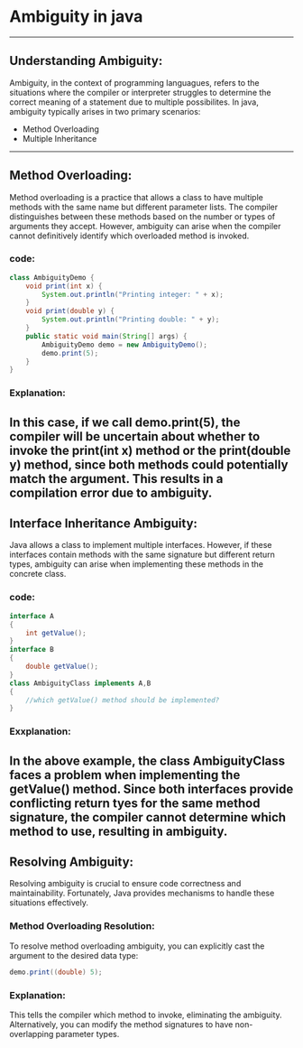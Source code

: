 # Ambiguity in java
---
## Understanding Ambiguity:
Ambiguity, in the context of programming languagues, refers to the situations where the compiler or interpreter struggles to determine the correct meaning of a statement due to multiple possibilites. 
In java, ambiguity typically arises in two primary scenarios:
- Method Overloading 
- Multiple Inheritance
---
## Method Overloading:
Method overloading is a practice that allows a class to have multiple methods with the same name but different parameter lists. The compiler distinguishes between these methods based on the number or types of arguments they accept. However, ambiguity can arise when the compiler cannot definitively identify which overloaded method is invoked.
### code:
```java
class AmbiguityDemo {  
    void print(int x) {  
        System.out.println("Printing integer: " + x);  
    }  
    void print(double y) {  
        System.out.println("Printing double: " + y);  
    }  
    public static void main(String[] args) {  
        AmbiguityDemo demo = new AmbiguityDemo();  
        demo.print(5);  
    }  
}  
```
### Explanation:
In this case, if we call demo.print(5), the compiler will be uncertain about whether to invoke the print(int x) method or the print(double y) method, since both methods could potentially match the argument. This results in a compilation error due to ambiguity.
---
## Interface Inheritance Ambiguity:
Java allows a class to implement multiple interfaces. However, if these interfaces contain methods with the same signature but different return types, ambiguity can arise when implementing these methods in the concrete class.
### code:
```java
interface A
{
    int getValue();
}
interface B
{
    double getValue();
}
class AmbiguityClass implements A,B
{
    //which getValue() method should be implemented?
}
```
### Exxplanation:
In the above example, the class AmbiguityClass faces a problem when implementing the getValue() method. Since both interfaces provide conflicting return tyes for the same method signature, the compiler cannot determine which method to use, resulting in ambiguity.
---
## Resolving Ambiguity:
Resolving ambiguity is crucial to ensure code correctness and maintainability. Fortunately, Java provides mechanisms to handle these situations effectively.
### Method Overloading Resolution:
To resolve method overloading ambiguity, you can explicitly cast the argument to the desired data type:
```java
demo.print((double) 5);
```
### Explanation:
This tells the compiler which method to invoke, eliminating the ambiguity. Alternatively, you can modify the method signatures to have non-overlapping parameter types.